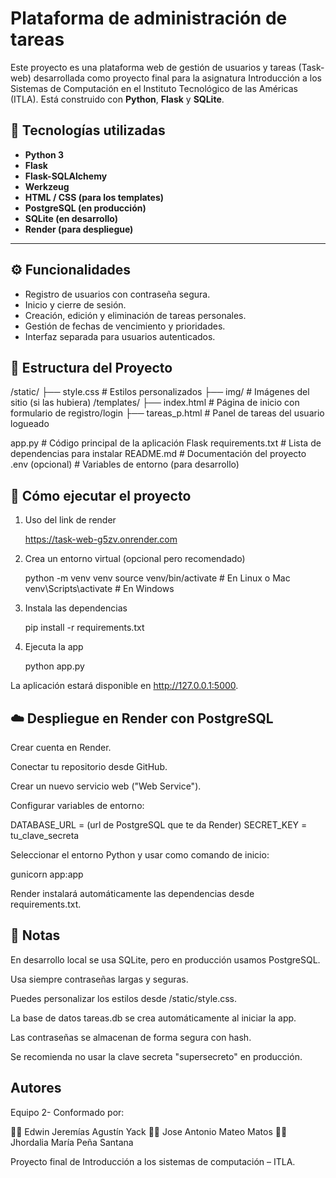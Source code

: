 # Plataforma de administración de tareas

Este proyecto es una plataforma web de gestión de usuarios y tareas (Task-web) desarrollada como proyecto final para la asignatura Introducción a los Sistemas de Computación en el Instituto Tecnológico de las Américas (ITLA). Está construido con **Python**, **Flask** y **SQLite**.

## 🔧 Tecnologías utilizadas

- **Python 3**
- **Flask**
- **Flask-SQLAlchemy**
- **Werkzeug**
- **HTML / CSS (para los templates)**
- **PostgreSQL (en producción)**
- **SQLite (en desarrollo)**
- **Render (para despliegue)**

---

## ⚙️ Funcionalidades

- Registro de usuarios con contraseña segura.
- Inicio y cierre de sesión.
- Creación, edición y eliminación de tareas personales.
- Gestión de fechas de vencimiento y prioridades.
- Interfaz separada para usuarios autenticados.

## 📁 Estructura del Proyecto
/static/
├── style.css # Estilos personalizados ├── img/ # Imágenes del sitio (si las hubiera) /templates/
├── index.html # Página de inicio con formulario de registro/login ├── tareas_p.html # Panel de tareas del usuario logueado

app.py # Código principal de la aplicación Flask requirements.txt # Lista de dependencias para instalar README.md # Documentación del proyecto .env (opcional) # Variables de entorno (para desarrollo)

## 🚀 Cómo ejecutar el proyecto

1. Uso del link de render
   
    https://task-web-g5zv.onrender.com
 

2. Crea un entorno virtual (opcional pero recomendado)

   python -m venv venv
   source venv/bin/activate   # En Linux o Mac
   venv\Scripts\activate      # En Windows

3. Instala las dependencias

   pip install -r requirements.txt

4. Ejecuta la app

   python app.py

La aplicación estará disponible en http://127.0.0.1:5000.

      

## ☁️ Despliegue en Render con PostgreSQL  

Crear cuenta en Render.

Conectar tu repositorio desde GitHub.

Crear un nuevo servicio web ("Web Service").

Configurar variables de entorno:

DATABASE_URL = (url de PostgreSQL que te da Render)
SECRET_KEY = tu_clave_secreta

Seleccionar el entorno Python y usar como comando de inicio:

gunicorn app:app

Render instalará automáticamente las dependencias desde requirements.txt.


## 📝 Notas

En desarrollo local se usa SQLite, pero en producción usamos PostgreSQL.

Usa siempre contraseñas largas y seguras.

Puedes personalizar los estilos desde /static/style.css.

La base de datos tareas.db se crea automáticamente al iniciar la app.

Las contraseñas se almacenan de forma segura con hash.

Se recomienda no usar la clave secreta "supersecreto" en producción.

## Autores  

Equipo 2- Conformado por:

👨‍💻 Edwin Jeremías Agustín Yack 
👨‍💻 Jose Antonio Mateo Matos
👩‍💻 Jhordalia María Peña Santana

Proyecto final de Introducción a los sistemas de computación – ITLA.

